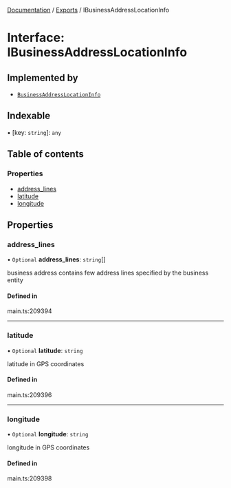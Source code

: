 [Documentation](../README.md) / [Exports](../modules.md) / IBusinessAddressLocationInfo

# Interface: IBusinessAddressLocationInfo

## Implemented by

- [`BusinessAddressLocationInfo`](../classes/BusinessAddressLocationInfo.md)

## Indexable

▪ [key: `string`]: `any`

## Table of contents

### Properties

- [address\_lines](IBusinessAddressLocationInfo.md#address_lines)
- [latitude](IBusinessAddressLocationInfo.md#latitude)
- [longitude](IBusinessAddressLocationInfo.md#longitude)

## Properties

### address\_lines

• `Optional` **address\_lines**: `string`[]

business address
contains few address lines specified by the business entity

#### Defined in

main.ts:209394

___

### latitude

• `Optional` **latitude**: `string`

latitude in GPS coordinates

#### Defined in

main.ts:209396

___

### longitude

• `Optional` **longitude**: `string`

longitude in GPS coordinates

#### Defined in

main.ts:209398
